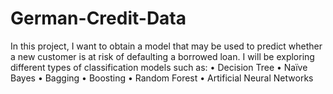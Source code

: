 # German-Credit-Data
In this project, I want to obtain a model that may be used to predict whether a new customer is at risk of defaulting a borrowed loan. I will be exploring different types of classification models such as:
• Decision Tree
• Naïve Bayes
• Bagging
• Boosting
• Random Forest
• Artificial Neural Networks



